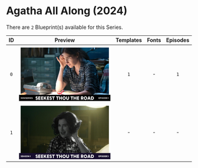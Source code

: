 # Agatha All Along (2024)

There are `2` Blueprint(s) available for this Series.

| ID | Preview | Templates | Fonts | Episodes | 
| :---: | :---: | :---: | :---: | :---: |
| `0` | <img src="./0/preview0.jpg" height="150"> | `1` | - | `1` |
| `1` | <img src="./1/preview0.jpg" height="150"> | - | - | - |